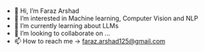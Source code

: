 - 👋 Hi, I’m Faraz Arshad
- 👀 I’m interested in Machine learning, Computer Vision and NLP 
- 🌱 I’m currently learning about LLMs
- 💞️ I’m looking to collaborate on ...
- 📫 How to reach me -> faraz.arshad125@gmail.com

<!---
FarazArshad1/FarazArshad1 is a ✨ special ✨ repository because its `README.md` (this file) appears on your GitHub profile.
You can click the Preview link to take a look at your changes.
--->
